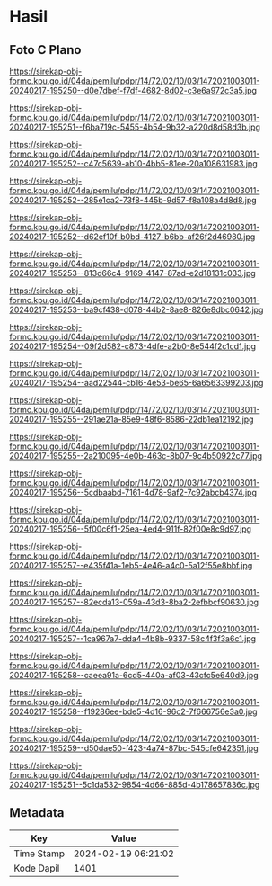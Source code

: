 # Hasil

## Foto C Plano

https://sirekap-obj-formc.kpu.go.id/04da/pemilu/pdpr/14/72/02/10/03/1472021003011-20240217-195250--d0e7dbef-f7df-4682-8d02-c3e6a972c3a5.jpg

https://sirekap-obj-formc.kpu.go.id/04da/pemilu/pdpr/14/72/02/10/03/1472021003011-20240217-195251--f6ba719c-5455-4b54-9b32-a220d8d58d3b.jpg

https://sirekap-obj-formc.kpu.go.id/04da/pemilu/pdpr/14/72/02/10/03/1472021003011-20240217-195252--c47c5639-ab10-4bb5-81ee-20a108631983.jpg

https://sirekap-obj-formc.kpu.go.id/04da/pemilu/pdpr/14/72/02/10/03/1472021003011-20240217-195252--285e1ca2-73f8-445b-9d57-f8a108a4d8d8.jpg

https://sirekap-obj-formc.kpu.go.id/04da/pemilu/pdpr/14/72/02/10/03/1472021003011-20240217-195252--d62ef10f-b0bd-4127-b6bb-af26f2d46980.jpg

https://sirekap-obj-formc.kpu.go.id/04da/pemilu/pdpr/14/72/02/10/03/1472021003011-20240217-195253--813d66c4-9169-4147-87ad-e2d18131c033.jpg

https://sirekap-obj-formc.kpu.go.id/04da/pemilu/pdpr/14/72/02/10/03/1472021003011-20240217-195253--ba9cf438-d078-44b2-8ae8-826e8dbc0642.jpg

https://sirekap-obj-formc.kpu.go.id/04da/pemilu/pdpr/14/72/02/10/03/1472021003011-20240217-195254--09f2d582-c873-4dfe-a2b0-8e544f2c1cd1.jpg

https://sirekap-obj-formc.kpu.go.id/04da/pemilu/pdpr/14/72/02/10/03/1472021003011-20240217-195254--aad22544-cb16-4e53-be65-6a6563399203.jpg

https://sirekap-obj-formc.kpu.go.id/04da/pemilu/pdpr/14/72/02/10/03/1472021003011-20240217-195255--291ae21a-85e9-48f6-8586-22db1ea12192.jpg

https://sirekap-obj-formc.kpu.go.id/04da/pemilu/pdpr/14/72/02/10/03/1472021003011-20240217-195255--2a210095-4e0b-463c-8b07-9c4b50922c77.jpg

https://sirekap-obj-formc.kpu.go.id/04da/pemilu/pdpr/14/72/02/10/03/1472021003011-20240217-195256--5cdbaabd-7161-4d78-9af2-7c92abcb4374.jpg

https://sirekap-obj-formc.kpu.go.id/04da/pemilu/pdpr/14/72/02/10/03/1472021003011-20240217-195256--5f00c6f1-25ea-4ed4-911f-82f00e8c9d97.jpg

https://sirekap-obj-formc.kpu.go.id/04da/pemilu/pdpr/14/72/02/10/03/1472021003011-20240217-195257--e435f41a-1eb5-4e46-a4c0-5a12f55e8bbf.jpg

https://sirekap-obj-formc.kpu.go.id/04da/pemilu/pdpr/14/72/02/10/03/1472021003011-20240217-195257--82ecda13-059a-43d3-8ba2-2efbbcf90630.jpg

https://sirekap-obj-formc.kpu.go.id/04da/pemilu/pdpr/14/72/02/10/03/1472021003011-20240217-195257--1ca967a7-dda4-4b8b-9337-58c4f3f3a6c1.jpg

https://sirekap-obj-formc.kpu.go.id/04da/pemilu/pdpr/14/72/02/10/03/1472021003011-20240217-195258--caeea91a-6cd5-440a-af03-43cfc5e640d9.jpg

https://sirekap-obj-formc.kpu.go.id/04da/pemilu/pdpr/14/72/02/10/03/1472021003011-20240217-195258--f19286ee-bde5-4d16-96c2-7f666756e3a0.jpg

https://sirekap-obj-formc.kpu.go.id/04da/pemilu/pdpr/14/72/02/10/03/1472021003011-20240217-195259--d50dae50-f423-4a74-87bc-545cfe642351.jpg

https://sirekap-obj-formc.kpu.go.id/04da/pemilu/pdpr/14/72/02/10/03/1472021003011-20240217-195251--5c1da532-9854-4d66-885d-4b178657836c.jpg


## Metadata

| Key        | Value               |
| ---------- | ------------------- |
| Time Stamp | 2024-02-19 06:21:02 |
| Kode Dapil | 1401                |



